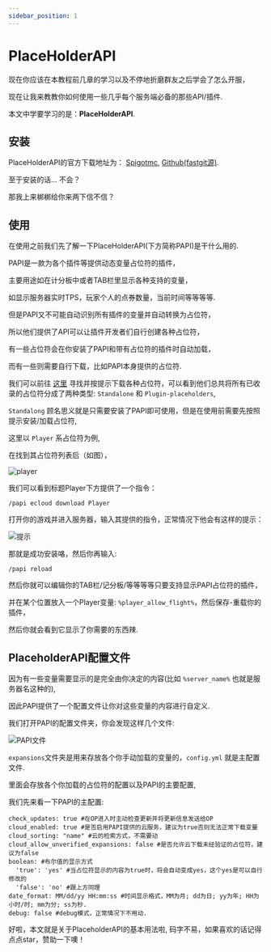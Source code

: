 ```yaml
---
sidebar_position: 1
---
```


# PlaceHolderAPI

现在你应该在本教程前几章的学习以及不停地折磨群友之后学会了怎么开服，

现在让我来教教你如何使用一些几乎每个服务端必备的那些API/插件.

本文中学要学习的是：**PlaceHolderAPI**.

## 安装

PlaceHolderAPI的官方下载地址为： [Spigotmc](https://placeholderapi.com/), [Github(fastgit源)](https://hub.fastgit.xyz/PlaceholderAPI/PlaceholderAPI/releases).

至于安装的话... 不会？

那我上来梆梆给你来两下信不信？

## 使用

在使用之前我们先了解一下PlaceHolderAPI(下方简称PAPI)是干什么用的.

PAPI是一款为各个插件等提供动态变量占位符的插件，

主要用途如在计分板中或者TAB栏里显示各种支持的变量，

如显示服务器实时TPS，玩家个人的点券数量，当前时间等等等等.

但是PAPI又不可能自动识别所有插件的变量并自动转换为占位符，

所以他们提供了API可以让插件开发者们自行创建各种占位符，

有一些占位符会在你安装了PAPI和带有占位符的插件时自动加载，

而有一些则需要自行下载，比如PAPI本身提供的占位符.

我们可以前往 [这里](https://hub.fastgit.xyz/PlaceholderAPI/PlaceholderAPI/wiki/Placeholders) 寻找并按提示下载各种占位符，可以看到他们总共将所有已收录的占位符分成了两种类型: <code>Standalone</code> 和 <code>Plugin-placeholders</code>,

<code>Standalong</code> 顾名思义就是只需要安装了PAPI即可使用，但是在使用前需要先按照提示安装/加载占位符,

这里以 <code>Player</code> 系占位符为例, 

在找到其占位符列表后（如图），

![player](https://s1.ax1x.com/2022/08/24/vcgkes.png)

我们可以看到标题Player下方提供了一个指令：

```
/papi ecloud download Player
```

打开你的游戏并进入服务器，输入其提供的指令，正常情况下他会有这样的提示：

![提示](https://s1.ax1x.com/2022/08/24/vcgHhV.png)

那就是成功安装咯，然后你再输入:

```
/papi reload
```

然后你就可以编辑你的TAB栏/记分板/等等等等只要支持显示PAPI占位符的插件，

并在某个位置放入一个Player变量: <code>%player_allow_flight%</code>，然后保存-重载你的插件，

然后你就会看到它显示了你需要的东西辣.

## PlaceholderAPI配置文件

因为有一些变量需要显示的是完全由你决定的内容(比如 <code>%server_name%</code> 也就是服务器名这种的),

因此PAPI提供了一个配置文件让你对这些变量的内容进行自定义.

我们打开PAPI的配置文件夹，你会发现这样几个文件:

![PAPI文件](https://s1.ax1x.com/2022/08/24/vcgUSO.png)

<code>expansions</code>文件夹是用来存放各个你手动加载的变量的，<code>config.yml</code> 就是主配置文件.

里面会存放各个你加载的占位符的配置以及PAPI的主要配置,

我们先来看一下PAPI的主配置:

```
check_updates: true #在OP进入时主动检查更新并将更新信息发送给OP
cloud_enabled: true #是否启用PAPI提供的云服务，建议为true否则无法正常下载变量
cloud_sorting: "name" #云的检索方式，不需要动
cloud_allow_unverified_expansions: false #是否允许云下载未经验证的占位符，建议为false
boolean: #布尔值的显示方式
  'true': 'yes' #当占位符显示的内容为true时，将会自动变成yes，这个yes是可以自行修改的
  'false': 'no' #跟上方同理
date_format: MM/dd/yy HH:mm:ss #时间显示格式，MM为月; dd为日; yy为年; HH为小时/时; mm为分; ss为秒.
debug: false #debug模式，正常情况下不用动.
```

好啦，本文就是关于PlaceholderAPI的基本用法啦, 码字不易，如果喜欢的话记得点点star，赞助一下噢！